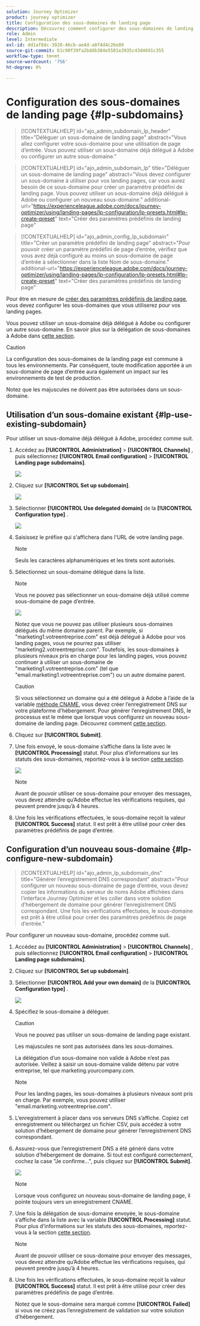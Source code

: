 ```yaml
---
solution: Journey Optimizer
product: journey optimizer
title: Configuration des sous-domaines de landing page
description: Découvrez comment configurer des sous-domaines de landing page à l’aide de Journey Optimizer
role: Admin
level: Intermediate
exl-id: dd1af8dc-3920-46cb-ae4d-a8f4d4c26e89
source-git-commit: 61c90f39fa2bddb384e5581e3935c43d4691c355
workflow-type: tm+mt
source-wordcount: '756'
ht-degree: 0%

---
```


# Configuration des sous-domaines de landing page {#lp-subdomains}

>[!CONTEXTUALHELP]
>id="ajo_admin_subdomain_lp_header"
>title="Déléguer un sous-domaine de landing page"
>abstract="Vous allez configurer votre sous-domaine pour une utilisation de page d’entrée. Vous pouvez utiliser un sous-domaine déjà délégué à Adobe ou configurer un autre sous-domaine."

>[!CONTEXTUALHELP]
>id="ajo_admin_subdomain_lp"
>title="Déléguer un sous-domaine de landing page"
>abstract="Vous devez configurer un sous-domaine à utiliser pour vos landing pages, car vous aurez besoin de ce sous-domaine pour créer un paramètre prédéfini de landing page. Vous pouvez utiliser un sous-domaine déjà délégué à Adobe ou configurer un nouveau sous-domaine."
>additional-url="https://experienceleague.adobe.com/docs/journey-optimizer/using/landing-pages/lp-configuration/lp-presets.html#lp-create-preset" text="Créer des paramètres prédéfinis de landing page"

>[!CONTEXTUALHELP]
>id="ajo_admin_config_lp_subdomain"
>title="Créer un paramètre prédéfini de landing page"
>abstract="Pour pouvoir créer un paramètre prédéfini de page d’entrée, vérifiez que vous avez déjà configuré au moins un sous-domaine de page d’entrée à sélectionner dans la liste Nom de sous-domaine."
>additional-url="https://experienceleague.adobe.com/docs/journey-optimizer/using/landing-pages/lp-configuration/lp-presets.html#lp-create-preset" text="Créer des paramètres prédéfinis de landing page"

Pour être en mesure de [créer des paramètres prédéfinis de landing page](lp-presets.md), vous devez configurer les sous-domaines que vous utiliserez pour vos landing pages.

Vous pouvez utiliser un sous-domaine déjà délégué à Adobe ou configurer un autre sous-domaine. En savoir plus sur la délégation de sous-domaines à Adobe dans [cette section](../configuration/delegate-subdomain.md).

>[!CAUTION]
>
>La configuration des sous-domaines de la landing page est commune à tous les environnements. Par conséquent, toute modification apportée à un sous-domaine de page d’entrée aura également un impact sur les environnements de test de production.

Notez que les majuscules ne doivent pas être autorisées dans un sous-domaine.

## Utilisation d’un sous-domaine existant {#lp-use-existing-subdomain}

Pour utiliser un sous-domaine déjà délégué à Adobe, procédez comme suit.

1. Accédez au **[!UICONTROL Administration]** > **[!UICONTROL Channels]** , puis sélectionnez **[!UICONTROL Email configuration]** > **[!UICONTROL Landing page subdomains]**.

   ![](assets/lp_access-subdomains.png)

1. Cliquez sur **[!UICONTROL Set up subdomain]**.

   ![](assets/lp_set-up-subdomain.png)

1. Sélectionner **[!UICONTROL Use delegated domain]** de la **[!UICONTROL Configuration type]** .

   ![](assets/lp_use-delegated-subdomain.png)

1. Saisissez le préfixe qui s&#39;affichera dans l&#39;URL de votre landing page.

   >[!NOTE]
   >
   >Seuls les caractères alphanumériques et les tirets sont autorisés.

1. Sélectionnez un sous-domaine délégué dans la liste.

   >[!NOTE]
   >
   >Vous ne pouvez pas sélectionner un sous-domaine déjà utilisé comme sous-domaine de page d’entrée.

   <!--Capital letters are not allowed in subdomains. TBC by PM-->

   ![](assets/lp_prefix-and-subdomain.png)

   Notez que vous ne pouvez pas utiliser plusieurs sous-domaines délégués du même domaine parent. Par exemple, si &quot;marketing1.votreentreprise.com&quot; est déjà délégué à Adobe pour vos landing pages, vous ne pourrez pas utiliser &quot;marketing2.votreentreprise.com&quot;. Toutefois, les sous-domaines à plusieurs niveaux pris en charge pour les landing pages, vous pouvez continuer à utiliser un sous-domaine de &quot;marketing1.votreentreprise.com&quot; (tel que &quot;email.marketing1.votreentreprise.com&quot;) ou un autre domaine parent.

   >[!CAUTION]
   >
   >Si vous sélectionnez un domaine qui a été délégué à Adobe à l’aide de la variable [méthode CNAME](../configuration/delegate-subdomain.md#cname-subdomain-delegation), vous devez créer l’enregistrement DNS sur votre plateforme d’hébergement. Pour générer l’enregistrement DNS, le processus est le même que lorsque vous configurez un nouveau sous-domaine de landing page. Découvrez comment [cette section](#lp-configure-new-subdomain).

1. Cliquez sur **[!UICONTROL Submit]**.

1. Une fois envoyé, le sous-domaine s’affiche dans la liste avec le **[!UICONTROL Processing]** statut. Pour plus d’informations sur les statuts des sous-domaines, reportez-vous à la section [cette section](../configuration/about-subdomain-delegation.md#access-delegated-subdomains).<!--Same statuses?-->

   ![](assets/lp_subdomain-processing.png)

   >[!NOTE]
   >
   >Avant de pouvoir utiliser ce sous-domaine pour envoyer des messages, vous devez attendre qu’Adobe effectue les vérifications requises, qui peuvent prendre jusqu’à 4 heures.<!--Learn more in [this section](delegate-subdomain.md#subdomain-validation).-->

1. Une fois les vérifications effectuées, le sous-domaine reçoit la valeur **[!UICONTROL Success]** statut. Il est prêt à être utilisé pour créer des paramètres prédéfinis de page d’entrée.

## Configuration d’un nouveau sous-domaine {#lp-configure-new-subdomain}

>[!CONTEXTUALHELP]
>id="ajo_admin_lp_subdomain_dns"
>title="Générer l’enregistrement DNS correspondant"
>abstract="Pour configurer un nouveau sous-domaine de page d’entrée, vous devez copier les informations du serveur de noms Adobe affichées dans l’interface Journey Optimizer et les coller dans votre solution d’hébergement de domaine pour générer l’enregistrement DNS correspondant. Une fois les vérifications effectuées, le sous-domaine est prêt à être utilisé pour créer des paramètres prédéfinis de page d’entrée."

Pour configurer un nouveau sous-domaine, procédez comme suit.

1. Accédez au **[!UICONTROL Administration]** > **[!UICONTROL Channels]** , puis sélectionnez **[!UICONTROL Email configuration]** > **[!UICONTROL Landing page subdomains]**.

1. Cliquez sur **[!UICONTROL Set up subdomain]**.

1. Sélectionner **[!UICONTROL Add your own domain]** de la **[!UICONTROL Configuration type]** .

   ![](assets/lp_add-your-own-subdomain.png)

1. Spécifiez le sous-domaine à déléguer.

   >[!CAUTION]
   >
   >Vous ne pouvez pas utiliser un sous-domaine de landing page existant.
   >
   >Les majuscules ne sont pas autorisées dans les sous-domaines.

   La délégation d’un sous-domaine non valide à Adobe n’est pas autorisée. Veillez à saisir un sous-domaine valide détenu par votre entreprise, tel que marketing.yourcompany.com.

   >[!NOTE]
   >
   >Pour les landing pages, les sous-domaines à plusieurs niveaux sont pris en charge. Par exemple, vous pouvez utiliser &quot;email.marketing.votreentreprise.com&quot;.

1. L’enregistrement à placer dans vos serveurs DNS s’affiche. Copiez cet enregistrement ou téléchargez un fichier CSV, puis accédez à votre solution d’hébergement de domaine pour générer l’enregistrement DNS correspondant.

1. Assurez-vous que l’enregistrement DNS a été généré dans votre solution d’hébergement de domaine. Si tout est configuré correctement, cochez la case &quot;Je confirme...&quot;, puis cliquez sur **[!UICONTROL Submit]**.

   ![](assets/lp_add-your-own-subdomain-confirm.png)

   >[!NOTE]
   >
   >Lorsque vous configurez un nouveau sous-domaine de landing page, il pointe toujours vers un enregistrement CNAME.

1. Une fois la délégation de sous-domaine envoyée, le sous-domaine s’affiche dans la liste avec la variable **[!UICONTROL Processing]** statut. Pour plus d’informations sur les statuts des sous-domaines, reportez-vous à la section [cette section](../configuration/about-subdomain-delegation.md#access-delegated-subdomains).<!--Same statuses?-->

   >[!NOTE]
   >
   >Avant de pouvoir utiliser ce sous-domaine pour envoyer des messages, vous devez attendre qu’Adobe effectue les vérifications requises, qui peuvent prendre jusqu’à 4 heures.<!--Learn more in [this section](#subdomain-validation).-->

1. Une fois les vérifications effectuées, le sous-domaine reçoit la valeur **[!UICONTROL Success]** statut. Il est prêt à être utilisé pour créer des paramètres prédéfinis de page d’entrée.

   Notez que le sous-domaine sera marqué comme **[!UICONTROL Failed]** si vous ne créez pas l’enregistrement de validation sur votre solution d’hébergement.
